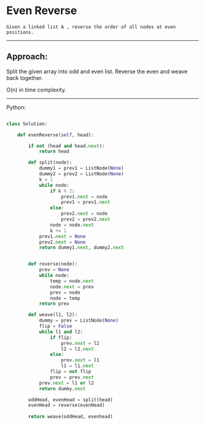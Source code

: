# Even Reverse

    Given a linked list A , reverse the order of all nodes at even positions.

---

## Approach:

Split the given array into odd and even list. Reverse the even and weave back
together.

O(n) in time complexity.

---

Python:

```python

class Solution:

    def evenReverse(self, head):

        if not (head and head.next):
            return head

        def split(node):
            dummy1 = prev1 = ListNode(None)
            dummy2 = prev2 = ListNode(None)
            k = 1
            while node:
                if k % 2:
                    prev1.next = node
                    prev1 = prev1.next
                else:
                    prev2.next = node
                    prev2 = prev2.next
                node = node.next
                k += 1
            prev1.next = None
            prev2.next = None
            return dummy1.next, dummy2.next


        def reverse(node):
            prev = None
            while node:
                temp = node.next
                node.next = prev
                prev = node
                node = temp
            return prev

        def weave(l1, l2):
            dummy = prev = ListNode(None)
            flip = False
            while l1 and l2:
                if flip:
                    prev.next = l2
                    l2 = l2.next
                else:
                    prev.next = l1
                    l1 = l1.next
                flip = not flip
                prev = prev.next
            prev.next = l1 or l2
            return dummy.next

        oddHead, evenHead = split(head)
        evenHead = reverse(evenHead)
        
        return weave(oddHead, evenhead)
```
